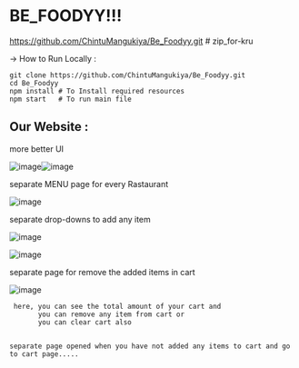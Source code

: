 # BE_FOODYY!!!
https://github.com/ChintuMangukiya/Be_Foodyy.git # zip_for-kru


-> How to Run Locally : 
   
    git clone https://github.com/ChintuMangukiya/Be_Foodyy.git
    cd Be_Foodyy
    npm install # To Install required resources
    npm start   # To run main file


## Our Website :

  more better UI 

  
   ![image](https://github.com/ChintuMangukiya/Be_Foodyy/assets/161478865/5d572b21-2bec-4340-9827-624137461f5a)![image](https://github.com/ChintuMangukiya/Be_Foodyy/assets/161478865/ab4f9f27-b300-46b6-ba49-97a8dc20cdb1)



  separate MENU page for every Rastaurant
  

  ![image](https://github.com/ChintuMangukiya/Be_Foodyy/assets/161478865/1a176ca3-e372-4459-bbff-e80d919cd094)



  separate drop-downs to add any item

  
  ![image](https://github.com/ChintuMangukiya/Be_Foodyy/assets/161478865/3234b1ad-c53a-44d9-8778-e96157d9dd17)
  

  ![image](https://github.com/ChintuMangukiya/Be_Foodyy/assets/161478865/d7feb003-3e6f-412c-b9f0-4c68a97b564a)




  separate page for remove the added items in cart 

  
   ![image](https://github.com/ChintuMangukiya/Be_Foodyy/assets/161478865/addc4788-ade5-46f4-aea0-865b357d0072)

  
     here, you can see the total amount of your cart and
           you can remove any item from cart or
           you can clear cart also


    separate page opened when you have not added any items to cart and go to cart page.....


     
    
